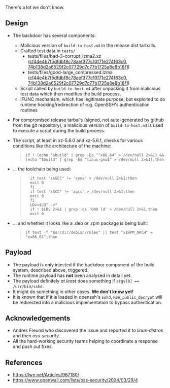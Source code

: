 There's a lot we don't know.

## Design
* The backdoor has several components:
  - Malicious version of `build-to-host.m4` in the release dist tarballs.
  - Crafted test data in `tests/`
    - tests/files/bad-3-corrupt_lzma2.xz ([cf44e4b7f5dfdbf8c78aef377c10f71e274f63c0](https://github.com/tukaani-project/xz/commit/cf44e4b7f5dfdbf8c78aef377c10f71e274f63c0), [74b138d2a6529f2c07729d7c77b1725a8e8b16f1](https://github.com/tukaani-project/xz/commit/74b138d2a6529f2c07729d7c77b1725a8e8b16f1))
    - tests/files/good-large_compressed.lzma ([cf44e4b7f5dfdbf8c78aef377c10f71e274f63c0](https://github.com/tukaani-project/xz/commit/cf44e4b7f5dfdbf8c78aef377c10f71e274f63c0), [74b138d2a6529f2c07729d7c77b1725a8e8b16f1](https://github.com/tukaani-project/xz/commit/74b138d2a6529f2c07729d7c77b1725a8e8b16f1))
  - Script called by `build-to-host.m4` after unpacking it from malicious test data which then modifies the build process.
  - IFUNC mechanism, which has legitimate purpose, but exploited to do runtime hooking/redirection
    of e.g. OpenSSH's authentication routines

* For compromised release tarballs (signed, not auto-generated by github from the git repository),
  a malicious version of `build-to-host.m4` is used to execute a script during the build process.

* The script, at least in xz-5.6.0 and xz-5.6.1, checks for various conditions like the architecture
  of the machine:
  >```if ! (echo "$build" | grep -Eq "^x86_64" > /dev/null 2>&1) && (echo "$build" | grep -Eq "linux-gnu$" > /dev/null 2>&1);then```

* ... the toolchain being used:
  > ```
  >   if test "x$GCC" != 'xyes' > /dev/null 2>&1;then
  >   exit 0
  >   fi
  >   if test "x$CC" != 'xgcc' > /dev/null 2>&1;then
  >   exit 0
  >   fi
  >   LDv=$LD" -v"
  >   if ! $LDv 2>&1 | grep -qs 'GNU ld' > /dev/null 2>&1;then
  >   exit 0
  > ```

* ... and whether it looks like a .deb or .rpm package is being built:
  > `if test -f "$srcdir/debian/rules" || test "x$RPM_ARCH" = "xx86_64";then`

## Payload

* The payload is only injected if the backdoor component of the build system, described above, triggered.
* The runtime payload has __not__ been analysed in detail yet.
* The payload definitely _at least_ does something if `argv[0] == /usr/bin/sshd`.
* It might do something in other cases. **We don't know yet!**
* It is known that if it is loaded in openssh's `sshd`, `RSA_public_decrypt` will be redirected into a malicious implementation to bypass authentication.

## Acknowledgements

* Andres Freund who discovered the issue and reported it to *linux-distros* and then *oss-security*.
* All the hard-working security teams helping to coordinate a response and push out fixes.

## References
* https://lwn.net/Articles/967180/
* https://www.openwall.com/lists/oss-security/2024/03/29/4